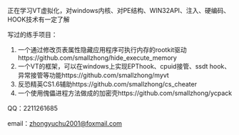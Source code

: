 <!--### Hi there 👋
**smallzhong/smallzhong** is a ✨ _special_ ✨ repository because its `README.md` (this file) appears on your GitHub profile.
Here are some ideas to get you started:
- 🔭 I’m currently working on ...
- 🌱 I’m currently learning ...
- 👯 I’m looking to collaborate on ...
- 🤔 I’m looking for help with ...
- 💬 Ask me about ...
- 📫 How to reach me: ...
- 😄 Pronouns: ...
- ⚡ Fun fact: ...
-->
正在学习VT虚拟化，对windows内核、对PE结构、WIN32API、注入、硬编码、HOOK技术有一定了解

<!--**最近跟着火哥在学习内核，因为火哥的代码都不让发，所以这段时间笔记和代码应该都不怎么会更新。
以后有什么特别的想法的话会自己再写一些开源的项目。最近学习的代码和笔记不会放上github（**
-->
写过的练手项目：

<!--1. 一个游戏保护框架https://github.com/smallzhong/ycprotect-->
<!--1. 一个用来巩固对PE结构认识的PE查看器https://github.com/smallzhong/my_petools
2. 一个傀儡进程加密壳https://github.com/smallzhong/ycpack
3. XP系统下过写拷贝全局MessageBox监视器https://github.com/smallzhong/MessageBoxWatcher
4. 反恐精英cs1.6辅助，可以飞天遁地锁血方框透视https://github.com/smallzhong/cs_cheater
5. 一个有重命名函数、内存窗口快速拷贝、把选中的字节保存到硬盘中功能的ollydbg插件https://github.com/smallzhong/ollydbg_plugin
-->
1. 一个通过修改页表属性隐藏应用程序可执行内存的rootkit驱动https://github.com/smallzhong/hide_execute_memory
2. 一个VT的框架，可以在windows上实现EPThook、cpuid接管、ssdt hook、异常接管等功能https://github.com/smallzhong/myvt
3. 反恐精英CS1.6辅助https://github.com/smallzhong/cs_cheater
4. 一个使用傀儡进程方法做成的加密壳https://github.com/smallzhong/ycpack

<!--和一个同学共同开了一个存放笔记的仓库，想了解我学过什么可以通过[https://github.com/SimonZhong2025/Waste-Self-Rescue-Scheme/tree/master/雨初的笔记](https://github.com/SimonZhong2025/Waste-Self-Rescue-Scheme/tree/master/%E9%9B%A8%E5%88%9D%E7%9A%84%E7%AC%94%E8%AE%B0)了解-->

QQ：2211261685

email：zhongyuchu2001@foxmail.com

<!--我的简历： [简历](https://github.com/smallzhong/smallzhong/raw/master/%E9%92%9F%E9%9B%A8%E5%88%9D%E7%AE%80%E5%8E%86-github.pdf)-->
<!--
[![smallzhong's github stats](https://github-readme-stats.vercel.app/api?username=smallzhong)](https://github.com/smallzhong/github-readme-stats)-->
